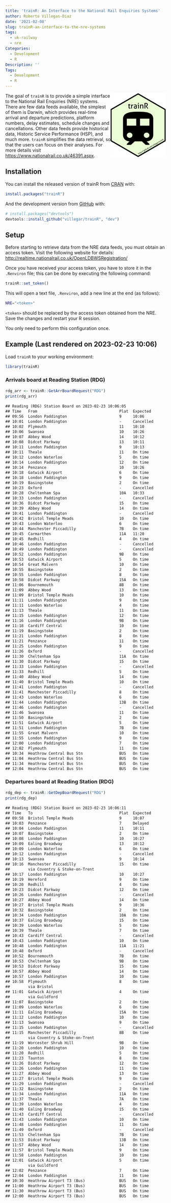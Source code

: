 ```yaml
---
title: 'trainR: An Interface to the National Rail Enquiries Systems'
author: Roberto Villegas-Diaz
date: '2021-02-08'
slug: trainR-an-interface-to-the-nre-systems
tags:
  - uk-railway
  - nre
Categories:
  - Development
  - R
Description: ''
Tags:
  - Development
  - R
---
```


<img src="https://raw.githubusercontent.com/villegar/trainR/main/inst/images/logo.png" alt="logo" align="right" height=200px/>

The goal of `trainR` is to provide a simple interface to the 
National Rail Enquiries (NRE) systems. There are few data feeds 
available, the simplest of them is Darwin, which provides real-time 
arrival and departure predictions, platform numbers, delay estimates, 
schedule changes and cancellations. Other data feeds provide historical 
data, Historic Service Performance (HSP), and much more. `trainR` 
simplifies the data retrieval, so that the users can focus on their 
analyses. For more details visit 
https://www.nationalrail.co.uk/46391.aspx.

## Installation

You can install the released version of trainR from [CRAN](https://CRAN.R-project.org) with:

``` r
install.packages("trainR")
```

And the development version from [GitHub](https://github.com/) with:

``` r
# install.packages("devtools")
devtools::install_github("villegar/trainR", "dev")
```

## Setup
Before starting to retrieve data from the NRE data feeds, you must obtain an access token. 
Visit the following website for details: http://realtime.nationalrail.co.uk/OpenLDBWSRegistration/

Once you have received your access token, you have to store it in the `.Renviron` file; this can be 
done by executing the following command:


```r
trainR::set_token()
```

This will open a text file, `.Renviron`, add a new line at the end (as follows):

```bash
NRE="<token>"
```

`<token>` should be replaced by the access token obtained from the NRE. Save the changes and restart 
your R session.

You only need to perform this configuration once.

## Example (Last rendered on 2023-02-23 10:06)

Load `trainR` to your working environment:

```r
library(trainR)
```

### Arrivals board at Reading Station (RDG)


```r
rdg_arr <- trainR::GetArrBoardRequest("RDG")
print(rdg_arr)
```

```
## Reading (RDG) Station Board on 2023-02-23 10:06:05
## Time   From                                    Plat  Expected
## 09:56  London Paddington                       9     10:06
## 10:01  London Paddington                       -     Cancelled
## 10:02  Plymouth                                11    10:10
## 10:06  Swansea                                 10    10:26
## 10:07  Abbey Wood                              14    10:12
## 10:08  Didcot Parkway                          13    10:11
## 10:11  London Paddington                       9     10:13
## 10:11  Theale                                  11    On time
## 10:12  London Waterloo                         5     On time
## 10:14  London Paddington                       12    On time
## 10:14  Penzance                                10    10:26
## 10:18  Gatwick Airport                         6     On time
## 10:18  London Paddington                       9     On time
## 10:19  Basingstoke                             2     On time
## 10:23  Oxford                                  -     Cancelled
## 10:28  Cheltenham Spa                          10A   10:33
## 10:33  London Paddington                       -     Cancelled
## 10:36  Didcot Parkway                          15    On time
## 10:39  Abbey Wood                              14    On time
## 10:41  London Paddington                       -     Cancelled
## 10:42  Bristol Temple Meads                    10    On time
## 10:43  London Waterloo                         6     On time
## 10:44  Manchester Piccadilly                   7B    On time
## 10:45  Carmarthen                              11A   11:20
## 10:45  Redhill                                 4     On time
## 10:46  London Paddington                       -     Cancelled
## 10:49  London Paddington                       -     Cancelled
## 10:52  London Paddington                       9B    On time
## 10:53  Gatwick Airport                         5     On time
## 10:54  Great Malvern                           10    On time
## 10:55  Basingstoke                             2     On time
## 10:55  London Paddington                       8     On time
## 10:58  Didcot Parkway                          15A   On time
## 11:06  Bournemouth                             8B    On time
## 11:09  Abbey Wood                              13    On time
## 11:09  Bristol Temple Meads                    10    On time
## 11:11  London Paddington                       9     On time
## 11:11  London Waterloo                         4     On time
## 11:13  Theale                                  11    On time
## 11:15  London Paddington                       12    On time
## 11:16  London Paddington                       9B    On time
## 11:18  Cardiff Central                         10    On time
## 11:19  Basingstoke                             2     On time
## 11:21  London Paddington                       8     On time
## 11:21  Penzance                                11    On time
## 11:25  London Paddington                       9     On time
## 11:26  Oxford                                  -     Cancelled
## 11:30  Cheltenham Spa                          11A   On time
## 11:30  Didcot Parkway                          15    On time
## 11:33  London Paddington                       -     Cancelled
## 11:33  Redhill                                 5     On time
## 11:40  Abbey Wood                              14    On time
## 11:40  Bristol Temple Meads                    10    On time
## 11:41  London Paddington                       -     Cancelled
## 11:41  Manchester Piccadilly                   8     On time
## 11:43  London Waterloo                         6     On time
## 11:44  London Paddington                       13B   On time
## 11:46  London Paddington                       -     Cancelled
## 11:46  Swansea                                 11    On time
## 11:50  Basingstoke                             2     On time
## 11:51  Gatwick Airport                         5     On time
## 11:51  London Paddington                       7B    On time
## 11:55  Great Malvern                           10    On time
## 11:55  London Paddington                       9     On time
## 12:00  London Paddington                       7     On time
## 12:02  Plymouth                                11    On time
## 10:34  Heathrow Central Bus Stn                BUS   On time
## 11:04  Heathrow Central Bus Stn                BUS   On time
## 11:34  Heathrow Central Bus Stn                BUS   On time
## 12:04  Heathrow Central Bus Stn                BUS   On time
```

### Departures board at Reading Station (RDG)


```r
rdg_dep <- trainR::GetDepBoardRequest("RDG")
print(rdg_dep)
```

```
## Reading (RDG) Station Board on 2023-02-23 10:06:11
## Time   To                                      Plat  Expected
## 09:58  Bristol Temple Meads                    9     10:07
## 10:03  Penzance                                7     Delayed
## 10:04  London Paddington                       11    10:11
## 10:07  Basingstoke                             2     On time
## 10:08  London Paddington                       10    10:27
## 10:09  Ealing Broadway                         13    10:12
## 10:09  London Waterloo                         6     On time
## 10:12  London Paddington                       -     Cancelled
## 10:13  Swansea                                 9     10:14
## 10:16  Manchester Piccadilly                   15    On time
##        via Coventry & Stoke-on-Trent           
## 10:17  London Paddington                       10    10:27
## 10:19  Hereford                                9     On time
## 10:20  Redhill                                 4     On time
## 10:23  Didcot Parkway                          12    On time
## 10:26  London Paddington                       -     Cancelled
## 10:27  Abbey Wood                              14    On time
## 10:27  Bristol Temple Meads                    9     10:36
## 10:32  Basingstoke                             2     On time
## 10:34  London Paddington                       10A   On time
## 10:37  Ealing Broadway                         15    On time
## 10:39  London Waterloo                         5     On time
## 10:39  Theale                                  7     On time
## 10:43  Cardiff Central                         -     Cancelled
## 10:43  London Paddington                       10    On time
## 10:48  London Paddington                       11A   11:21
## 10:48  Oxford                                  -     Cancelled
## 10:52  Bournemouth                             7B    On time
## 10:53  Cheltenham Spa                          9B    On time
## 10:53  Didcot Parkway                          15    On time
## 10:57  Abbey Wood                              14    On time
## 10:57  London Paddington                       10    On time
## 10:58  Plymouth                                8     On time
##        via Bristol                             
## 11:01  Gatwick Airport                         4     On time
##        via Guildford                           
## 11:07  Basingstoke                             2     On time
## 11:09  London Waterloo                         6     On time
## 11:11  Ealing Broadway                         15A   On time
## 11:12  London Paddington                       10    On time
## 11:13  Swansea                                 9     On time
## 11:15  London Paddington                       -     Cancelled
## 11:15  Manchester Piccadilly                   8B    On time
##        via Coventry & Stoke-on-Trent           
## 11:19  Worcester Shrub Hill                    9B    On time
## 11:20  London Paddington                       10    On time
## 11:20  Redhill                                 5     On time
## 11:23  Taunton                                 8     On time
## 11:26  Didcot Parkway                          12    On time
## 11:26  London Paddington                       11    On time
## 11:27  Abbey Wood                              13    On time
## 11:27  Bristol Temple Meads                    9     On time
## 11:29  London Paddington                       -     Cancelled
## 11:32  Basingstoke                             2     On time
## 11:34  London Paddington                       11A   On time
## 11:37  Theale                                  7A    On time
## 11:39  London Waterloo                         4     On time
## 11:40  Ealing Broadway                         15    On time
## 11:43  Cardiff Central                         -     Cancelled
## 11:43  London Paddington                       10    On time
## 11:48  London Paddington                       11    On time
## 11:49  Oxford                                  -     Cancelled
## 11:53  Cheltenham Spa                          7B    On time
## 11:53  Didcot Parkway                          13B   On time
## 11:57  Abbey Wood                              14    On time
## 11:57  Bristol Temple Meads                    9     On time
## 11:58  London Paddington                       10    On time
## 12:01  Gatwick Airport                         5     On time
##        via Guildford                           
## 12:02  Penzance                                7     On time
## 12:04  London Paddington                       11    On time
## 10:30  Heathrow Airport T3 (Bus)               BUS   On time
## 11:00  Heathrow Airport T3 (Bus)               BUS   On time
## 11:30  Heathrow Airport T3 (Bus)               BUS   On time
## 12:00  Heathrow Airport T3 (Bus)               BUS   On time
```
